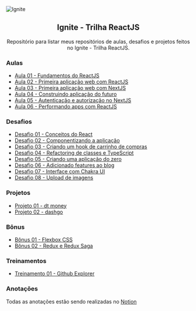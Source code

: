 <img alt="Ignite" src="https://i.imgur.com/eCVyxxy.png">
<h2 align="center">
  Ignite - Trilha ReactJS
</h2>
<p align="center">
Repositório para listar meus repositórios de aulas, desafios e projetos feitos no Ignite - Trilha ReactJS.
</p>

### Aulas

- [Aula 01 - Fundamentos do ReactJS](https://github.com/matheuslanduci/aula01-trilha-react)
- [Aula 02 - Primeira aplicação web com ReactJS](https://github.com/matheuslanduci/aula02-trilha-react)
- [Aula 03 - Primeira aplicação web com NextJS](https://github.com/matheuslanduci/aula03-trilha-react)
- [Aula 04 - Construindo aplicação do futuro](https://github.com/matheuslanduci/aula04-trilha-react)
- [Aula 05 - Autenticação e autorização no NextJS](https://github.com/matheuslanduci/aula05-trilha-react)
- [Aula 06 - Performando apps com ReactJS](https://github.com/matheuslanduci/aula06-trilha-react)

### Desafios

- [Desafio 01 - Conceitos do React](https://github.com/matheuslanduci/desafio01-trilha-react)
- [Desafio 02 - Componentizando a aplicação](https://github.com/matheuslanduci/desafio02-trilha-react)
- [Desafio 03 - Criando um hook de carrinho de compras](https://github.com/matheuslanduci/desafio03-trilha-react)
- [Desafio 04 - Refactoring de classes e TypeScript](https://github.com/matheuslanduci/desafio04-trilha-react)
- [Desafio 05 - Criando uma aplicação do zero](https://github.com/matheuslanduci/desafio05-trilha-react)
- [Desafio 06 - Adicionado features ao blog](https://github.com/matheuslanduci/desafio06-trilha-react)
- [Desafio 07 - Interface com Chakra UI](https://github.com/matheuslanduci/desafio07-trilha-react)
- [Desafio 08 - Upload de imagens](https://github.com/matheuslanduci/desafio08-trilha-react)

### Projetos

- [Projeto 01 - dt money](https://github.com/matheuslanduci/dt-money)
- [Projeto 02 - dashgo](https://github.com/matheuslanduci/dashgo)

### Bônus 

- [Bônus 01 - Flexbox CSS](https://github.com/matheuslanduci/bonus01-trilha-react)
- [Bônus 02 - Redux e Redux Saga](https://github.com/matheuslanduci/bonus02-trilha-react)

### Treinamentos

- [Treinamento 01 - Github Explorer](https://github.com/matheuslanduci/github-explorer)

### Anotações
Todas as anotações estão sendo realizadas no [Notion](https://www.notion.so/Ignite-7e09c1f1455a4191bc52b908232859bd)
